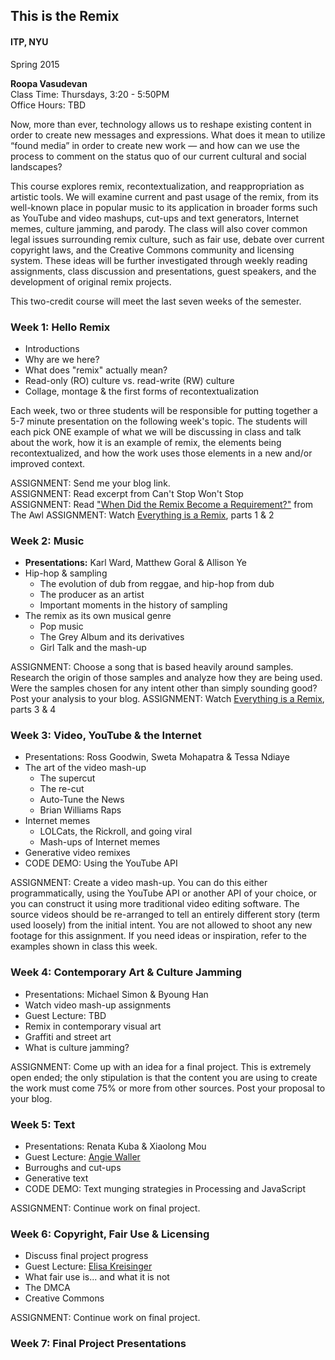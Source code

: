 ## This is the Remix
#### ITP, NYU
Spring 2015

<strong>Roopa Vasudevan</strong>  
Class Time: Thursdays, 3:20 - 5:50PM  
Office Hours: TBD  

Now, more than ever, technology allows us to reshape existing content in order to create new messages and expressions. What does it mean to utilize “found media” in order to create new work — and how can we use the process to comment on the status quo of our current cultural and social landscapes?  

This course explores remix, recontextualization, and reappropriation as artistic tools. We will examine current and past usage of the remix, from its well-known place in popular music to its application in broader forms such as YouTube and video mashups, cut-ups and text generators, Internet memes, culture jamming, and parody. The class will also cover common legal issues surrounding remix culture, such as fair use, debate over current copyright laws, and the Creative Commons community and licensing system. These ideas will be further investigated through weekly reading assignments, class discussion and presentations, guest speakers, and the development of original remix projects.  

This two-credit course will meet the last seven weeks of the semester.  

### Week 1: Hello Remix
- Introductions
- Why are we here?
- What does "remix" actually mean?
- Read-only (RO) culture vs. read-write (RW) culture
- Collage, montage & the first forms of recontextualization 

Each week, two or three students will be responsible for putting together a 5-7 minute presentation on the following week's topic. The students will each pick ONE example of what we will be discussing in class and talk about the work, how it is an example of remix, the elements being recontextualized, and how the work uses those elements in a new and/or improved context.

ASSIGNMENT: Send me your blog link.  
ASSIGNMENT: Read excerpt from Can't Stop Won't Stop  
ASSIGNMENT: Read ["When Did the Remix Become a Requirement?"](http://www.theawl.com/2012/01/the-remix-as-requirement) from The Awl
ASSIGNMENT: Watch [Everything is a Remix](http://everythingisaremix.info/watch-the-series/), parts 1 & 2

### Week 2: Music
- <strong>Presentations:</strong> Karl Ward, Matthew Goral & Allison Ye
- Hip-hop & sampling
  - The evolution of dub from reggae, and hip-hop from dub
  - The producer as an artist
  - Important moments in the history of sampling
- The remix as its own musical genre
  - Pop music
  - The Grey Album and its derivatives
  - Girl Talk and the mash-up

ASSIGNMENT: Choose a song that is based heavily around samples. Research the origin of those samples and analyze how they are being used. Were the samples chosen for any intent other than simply sounding good? Post your analysis to your blog.
ASSIGNMENT: Watch [Everything is a Remix](http://everythingisaremix.info/watch-the-series/), parts 3 & 4  

### Week 3: Video, YouTube & the Internet
- Presentations: Ross Goodwin, Sweta Mohapatra & Tessa Ndiaye
- The art of the video mash-up
  - The supercut
  - The re-cut
  - Auto-Tune the News
  - Brian Williams Raps
- Internet memes
  - LOLCats, the Rickroll, and going viral
  - Mash-ups of Internet memes
- Generative video remixes
- CODE DEMO: Using the YouTube API

ASSIGNMENT: Create a video mash-up. You can do this either programmatically, using the YouTube API or another API of your choice, or you can construct it using more traditional video editing software. The source videos should be re-arranged to tell an entirely different story (term used loosely) from the initial intent. You are not allowed to shoot any new footage for this assignment. If you need ideas or inspiration, refer to the examples shown in class this week.  

### Week 4: Contemporary Art & Culture Jamming
- Presentations: Michael Simon & Byoung Han 
- Watch video mash-up assignments
- Guest Lecture: TBD
- Remix in contemporary visual art
- Graffiti and street art
- What is culture jamming?

ASSIGNMENT: Come up with an idea for a final project. This is extremely open ended; the only stipulation is that the content you are using to create the work must come 75% or more from other sources. Post your proposal to your blog.  

### Week 5: Text
- Presentations: Renata Kuba & Xiaolong Mou
- Guest Lecture: [Angie Waller](http://angiewaller.com/)
- Burroughs and cut-ups
- Generative text
- CODE DEMO: Text munging strategies in Processing and JavaScript

ASSIGNMENT: Continue work on final project.  

### Week 6: Copyright, Fair Use & Licensing
- Discuss final project progress
- Guest Lecture: [Elisa Kreisinger](http://www.popculturepirate.com/#about)
- What fair use is... and what it is not
- The DMCA
- Creative Commons

ASSIGNMENT: Continue work on final project.  

### Week 7: Final Project Presentations